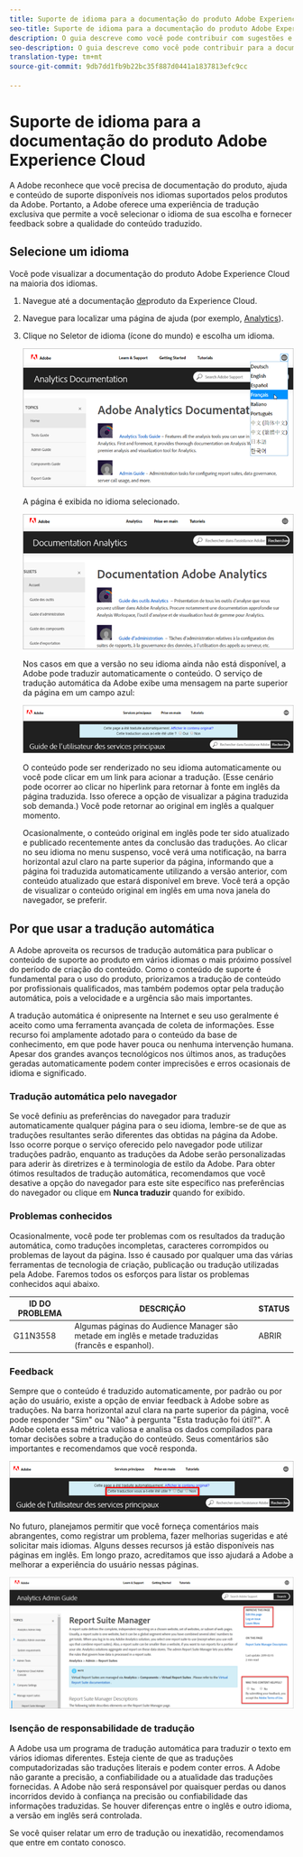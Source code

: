 ```yaml
---
title: Suporte de idioma para a documentação do produto Adobe Experience Cloud
seo-title: Suporte de idioma para a documentação do produto Adobe Experience Cloud
description: O guia descreve como você pode contribuir com sugestões e adições para o site da documentação da Adobe.
seo-description: O guia descreve como você pode contribuir para a documentação técnica da [!UICONTROL Adobe Experience Cloud].
translation-type: tm+mt
source-git-commit: 9db7dd1fb9b22bc35f887d0441a1837813efc9cc

---
```



# Suporte de idioma para a documentação do produto Adobe Experience Cloud

A Adobe reconhece que você precisa de documentação do produto, ajuda e conteúdo de suporte disponíveis nos idiomas suportados pelos produtos da Adobe. Portanto, a Adobe oferece uma experiência de tradução exclusiva que permite a você selecionar o idioma de sua escolha e fornecer feedback sobre a qualidade do conteúdo traduzido.

## Selecione um idioma

Você pode visualizar a documentação do produto Adobe Experience Cloud na maioria dos idiomas.

1. Navegue até a documentação [de](https://helpx.adobe.com/support/experience-cloud.html)produto da Experience Cloud.

1. Navegue para localizar uma página de ajuda (por exemplo, [Analytics](https://docs.adobe.com/content/help/en/analytics/landing/home.html)).

1. Clique no Seletor de idioma (ícone do mundo) e escolha um idioma.

   ![Seletor de idioma](assets/language-dropdown.png)

   A página é exibida no idioma selecionado.

   ![Página traduzida](assets/french.png)

   Nos casos em que a versão no seu idioma ainda não está disponível, a Adobe pode traduzir automaticamente o conteúdo. O serviço de tradução automática da Adobe exibe uma mensagem na parte superior da página em um campo azul:

   ![Mensagem de tradução](assets/machine-translation-message.png)

   O conteúdo pode ser renderizado no seu idioma automaticamente ou você pode clicar em um link para acionar a tradução. (Esse cenário pode ocorrer ao clicar no hiperlink para retornar à fonte em inglês da página traduzida. Isso oferece a opção de visualizar a página traduzida sob demanda.) Você pode retornar ao original em inglês a qualquer momento.

   Ocasionalmente, o conteúdo original em inglês pode ter sido atualizado e publicado recentemente antes da conclusão das traduções. Ao clicar no seu idioma no menu suspenso, você verá uma notificação, na barra horizontal azul claro na parte superior da página, informando que a página foi traduzida automaticamente utilizando a versão anterior, com conteúdo atualizado que estará disponível em breve. Você terá a opção de visualizar o conteúdo original em inglês em uma nova janela do navegador, se preferir.

## Por que usar a tradução automática

A Adobe aproveita os recursos de tradução automática para publicar o conteúdo de suporte ao produto em vários idiomas o mais próximo possível do período de criação do conteúdo. Como o conteúdo de suporte é fundamental para o uso do produto, priorizamos a tradução de conteúdo por profissionais qualificados, mas também podemos optar pela tradução automática, pois a velocidade e a urgência são mais importantes.

A tradução automática é onipresente na Internet e seu uso geralmente é aceito como uma ferramenta avançada de coleta de informações. Esse recurso foi amplamente adotado para o conteúdo da base de conhecimento, em que pode haver pouca ou nenhuma intervenção humana. Apesar dos grandes avanços tecnológicos nos últimos anos, as traduções geradas automaticamente podem conter imprecisões e erros ocasionais de idioma e significado.

### Tradução automática pelo navegador

Se você definiu as preferências do navegador para traduzir automaticamente qualquer página para o seu idioma, lembre-se de que as traduções resultantes serão diferentes das obtidas na página da Adobe. Isso ocorre porque o serviço oferecido pelo navegador pode utilizar traduções padrão, enquanto as traduções da Adobe serão personalizadas para aderir às diretrizes e à terminologia de estilo da Adobe. Para obter ótimos resultados de tradução automática, recomendamos que você desative a opção do navegador para este site específico nas preferências do navegador ou clique em **Nunca traduzir** quando for exibido.

### Problemas conhecidos

Ocasionalmente, você pode ter problemas com os resultados da tradução automática, como traduções incompletas, caracteres corrompidos ou problemas de layout da página. Isso é causado por qualquer uma das várias ferramentas de tecnologia de criação, publicação ou tradução utilizadas pela Adobe. Faremos todos os esforços para listar os problemas conhecidos aqui
abaixo.

| **ID DO PROBLEMA** | **DESCRIÇÃO** | **STATUS** |
|--------------|-------------------------------------------------------------------------------------|------------|
| G11N3558 | Algumas páginas do Audience Manager são metade em inglês e metade traduzidas (francês e espanhol). | ABRIR |

### Feedback

Sempre que o conteúdo é traduzido automaticamente, por padrão ou por ação do usuário, existe a opção de enviar feedback à Adobe sobre as traduções. Na barra
horizontal azul clara na parte superior da página, você pode responder "Sim" ou "Não" à pergunta "Esta tradução foi útil?". A Adobe coleta essa métrica
valiosa e analisa os dados compilados para tomar decisões sobre a tradução do conteúdo. Seus comentários são importantes e recomendamos que você responda.

![Feedback](assets/machine-translation-feedback.png)

No futuro, planejamos permitir que você forneça comentários mais abrangentes, como registrar um problema, fazer melhorias sugeridas e até
solicitar mais idiomas. Alguns desses recursos já estão disponíveis nas páginas em inglês. Em longo prazo, acreditamos que isso ajudará a Adobe a melhorar a experiência
do usuário nessas páginas.

![Melhore esta página](assets/feedback.png)

### Isenção de responsabilidade de tradução

A Adobe usa um programa de tradução automática para traduzir o texto em vários idiomas diferentes. Esteja ciente de que as traduções computadorizadas são traduções literais e podem conter erros. A Adobe não garante a precisão, a confiabilidade ou a atualidade das traduções fornecidas. A Adobe não será responsável por quaisquer perdas ou danos incorridos devido à confiança na precisão ou confiabilidade das informações traduzidas. Se houver diferenças entre o inglês e outro idioma, a versão em inglês será controlada.

Se você quiser relatar um erro de tradução ou inexatidão, recomendamos que entre em contato conosco.
